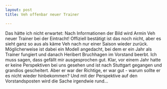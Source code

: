 ```yaml
---
layout: post
title: Veh offenbar neuer Trainer

---
```


Das hätte ich nicht erwartet: Nach Informationen der Bild wird Armin Veh neuer Trainer bei der Eintracht! Offiziell bestätigt ist das noch nicht, aber es sieht ganz so aus als käme Veh nach nur einer Saison wieder zurück. Möglicherweise ist dabei ein Modell angedacht, bei dem er ein Jahr als Trainer fungiert und danach Heribert Bruchhagen im Vorstand beerbt. Ich muss sagen, dass gefällt mir ausgesprochen gut. Klar, vor einem Jahr hatte er keine Perspektiven bei uns gesehen und ist nach Stuttgart gegangen und grandios gescheitert. Aber er war der Richtige, er war gut - warum sollte er es nicht wieder hinbekommen? Und mit der Perspektive auf den Vorstandsposten wird die Sache irgendwie rund...


